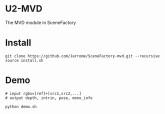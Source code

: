 # U2-MVD
The MVD module in SceneFactory

# Install
```
git clone https://github.com/Jarrome/SceneFactory-mvd.git --recursive
source install.sh
```

# Demo
```
# input rgbs=[ref]+[src1,src2,...]
# output depth, intrin, pose, mono_info

python demo.sh 
```
